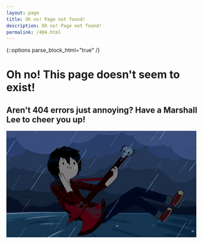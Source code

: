 ```yaml
---
layout: page
title: Oh no! Page not found!
description: Oh no! Page not found!
permalink: /404.html
---
```


{::options parse_block_html="true" /}
<div class="content_cir center_txt">

# Oh no! This page doesn't seem to exist!
## Aren't 404 errors just annoying? Have a Marshall Lee to cheer you up!

<img src="assets/images/marshalllee.webp">

</div>
